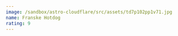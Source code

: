 ```yaml
---
image: /sandbox/astro-cloudflare/src/assets/td7p102pp1v71.jpg
name: Franske Hotdog
rating: 9
---
```


